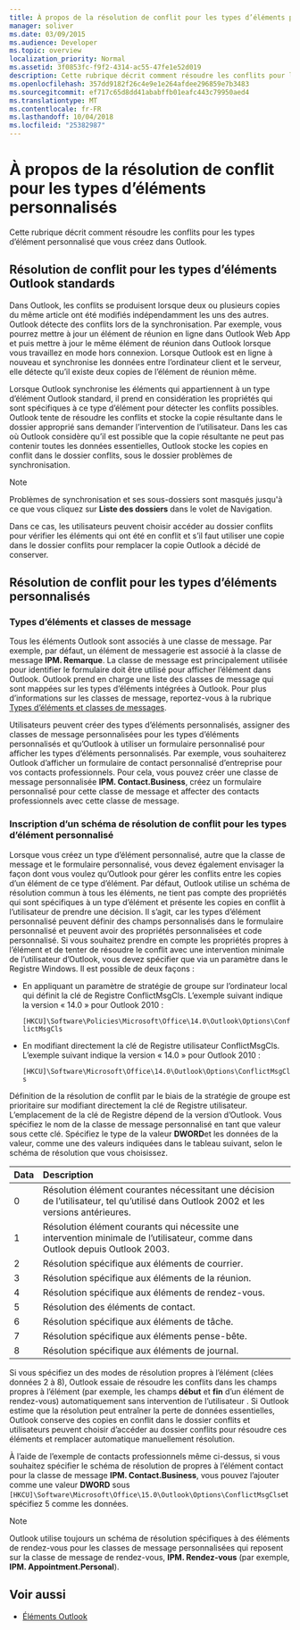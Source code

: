 ```yaml
---
title: À propos de la résolution de conflit pour les types d’éléments personnalisés
manager: soliver
ms.date: 03/09/2015
ms.audience: Developer
ms.topic: overview
localization_priority: Normal
ms.assetid: 3f0853fc-f9f2-4314-ac55-47fe1e52d019
description: Cette rubrique décrit comment résoudre les conflits pour les types d’élément personnalisé que vous créez dans Outlook.
ms.openlocfilehash: 357dd9182f26c4e9e1e264afdee296859e7b3483
ms.sourcegitcommit: ef717c65d8dd41ababffb01eafc443c79950aed4
ms.translationtype: MT
ms.contentlocale: fr-FR
ms.lasthandoff: 10/04/2018
ms.locfileid: "25382987"
---
```

# <a name="about-conflict-resolution-for-custom-item-types"></a>À propos de la résolution de conflit pour les types d’éléments personnalisés

Cette rubrique décrit comment résoudre les conflits pour les types d’élément personnalisé que vous créez dans Outlook.
  
## <a name="conflict-resolution-for-standard-outlook-item-types"></a>Résolution de conflit pour les types d’éléments Outlook standards

Dans Outlook, les conflits se produisent lorsque deux ou plusieurs copies du même article ont été modifiés indépendamment les uns des autres. Outlook détecte des conflits lors de la synchronisation. Par exemple, vous pourrez mettre à jour un élément de réunion en ligne dans Outlook Web App et puis mettre à jour le même élément de réunion dans Outlook lorsque vous travaillez en mode hors connexion. Lorsque Outlook est en ligne à nouveau et synchronise les données entre l’ordinateur client et le serveur, elle détecte qu’il existe deux copies de l’élément de réunion même.
  
Lorsque Outlook synchronise les éléments qui appartiennent à un type d’élément Outlook standard, il prend en considération les propriétés qui sont spécifiques à ce type d’élément pour détecter les conflits possibles. Outlook tente de résoudre les conflits et stocke la copie résultante dans le dossier approprié sans demander l’intervention de l’utilisateur. Dans les cas où Outlook considère qu’il est possible que la copie résultante ne peut pas contenir toutes les données essentielles, Outlook stocke les copies en conflit dans le dossier conflits, sous le dossier problèmes de synchronisation. 
  
> [!NOTE]
> Problèmes de synchronisation et ses sous-dossiers sont masqués jusqu'à ce que vous cliquez sur **Liste des dossiers** dans le volet de Navigation. 
  
Dans ce cas, les utilisateurs peuvent choisir accéder au dossier conflits pour vérifier les éléments qui ont été en conflit et s’il faut utiliser une copie dans le dossier conflits pour remplacer la copie Outlook a décidé de conserver.
  
## <a name="conflict-resolution-for-custom-item-types"></a>Résolution de conflit pour les types d’éléments personnalisés

### <a name="item-types-and-message-classes"></a>Types d’éléments et classes de message
  
Tous les éléments Outlook sont associés à une classe de message. Par exemple, par défaut, un élément de messagerie est associé à la classe de message **IPM. Remarque**. La classe de message est principalement utilisée pour identifier le formulaire doit être utilisé pour afficher l’élément dans Outlook. Outlook prend en charge une liste des classes de message qui sont mappées sur les types d’éléments intégrées à Outlook. Pour plus d’informations sur les classes de message, reportez-vous à la rubrique [Types d’éléments et classes de messages](https://msdn.microsoft.com/library/15b709cc-7486-b6c7-88a3-4a4d8e0ab292%28Office.15%29.aspx). 
  
Utilisateurs peuvent créer des types d’éléments personnalisés, assigner des classes de message personnalisées pour les types d’éléments personnalisés et qu’Outlook à utiliser un formulaire personnalisé pour afficher les types d’éléments personnalisés. Par exemple, vous souhaiterez Outlook d’afficher un formulaire de contact personnalisé d’entreprise pour vos contacts professionnels. Pour cela, vous pouvez créer une classe de message personnalisée **IPM. Contact.Business**, créez un formulaire personnalisé pour cette classe de message et affecter des contacts professionnels avec cette classe de message. 
  
### <a name="registering-a-conflict-resolution-scheme-for-custom-item-types"></a>Inscription d’un schéma de résolution de conflit pour les types d’élément personnalisé
  
Lorsque vous créez un type d’élément personnalisé, autre que la classe de message et le formulaire personnalisé, vous devez également envisager la façon dont vous voulez qu’Outlook pour gérer les conflits entre les copies d’un élément de ce type d’élément. Par défaut, Outlook utilise un schéma de résolution commun à tous les éléments, ne tient pas compte des propriétés qui sont spécifiques à un type d’élément et présente les copies en conflit à l’utilisateur de prendre une décision. Il s’agit, car les types d’élément personnalisé peuvent définir des champs personnalisés dans le formulaire personnalisé et peuvent avoir des propriétés personnalisées et code personnalisé. Si vous souhaitez prendre en compte les propriétés propres à l’élément et de tenter de résoudre le conflit avec une intervention minimale de l’utilisateur d’Outlook, vous devez spécifier que via un paramètre dans le Registre Windows. Il est possible de deux façons : 
  
- En appliquant un paramètre de stratégie de groupe sur l’ordinateur local qui définit la clé de Registre ConflictMsgCls. L’exemple suivant indique la version « 14.0 » pour Outlook 2010 : 
  
   `[HKCU]\Software\Policies\Microsoft\Office\14.0\Outlook\Options\ConflictMsgCls`
    
- En modifiant directement la clé de Registre utilisateur ConflictMsgCls. L’exemple suivant indique la version « 14.0 » pour Outlook 2010 : 
  
   `[HKCU]\Software\Microsoft\Office\14.0\Outlook\Options\ConflictMsgCls`
    
Définition de la résolution de conflit par le biais de la stratégie de groupe est prioritaire sur modifiant directement la clé de Registre utilisateur. L’emplacement de la clé de Registre dépend de la version d’Outlook. Vous spécifiez le nom de la classe de message personnalisé en tant que valeur sous cette clé. Spécifiez le type de la valeur **DWORD**et les données de la valeur, comme une des valeurs indiquées dans le tableau suivant, selon le schéma de résolution que vous choisissez. 
  
|Data  | Description  |
|:-----|:-----|
|0  <br/> |Résolution élément courantes nécessitant une décision de l’utilisateur, tel qu’utilisé dans Outlook 2002 et les versions antérieures.  <br/> |
|1  <br/> |Résolution élément courants qui nécessite une intervention minimale de l’utilisateur, comme dans Outlook depuis Outlook 2003.  <br/> |
|2  <br/> |Résolution spécifique aux éléments de courrier.  <br/> |
|3  <br/> |Résolution spécifique aux éléments de la réunion.  <br/> |
|4  <br/> |Résolution spécifique aux éléments de rendez-vous.  <br/> |
|5  <br/> |Résolution des éléments de contact.  <br/> |
|6  <br/> |Résolution spécifique aux éléments de tâche.  <br/> |
|7  <br/> |Résolution spécifique aux éléments pense-bête.  <br/> |
|8  <br/> |Résolution spécifique aux éléments de journal.  <br/> |
   
Si vous spécifiez un des modes de résolution propres à l’élément (clées données 2 à 8), Outlook essaie de résoudre les conflits dans les champs propres à l’élément (par exemple, les champs **début** et **fin** d’un élément de rendez-vous) automatiquement sans intervention de l’utilisateur . Si Outlook estime que la résolution peut entraîner la perte de données essentielles, Outlook conserve des copies en conflit dans le dossier conflits et utilisateurs peuvent choisir d’accéder au dossier conflits pour résoudre ces éléments et remplacer automatique manuellement résolution. 
  
À l’aide de l’exemple de contacts professionnels même ci-dessus, si vous souhaitez spécifier le schéma de résolution de propres à l’élément contact pour la classe de message **IPM. Contact.Business**, vous pouvez l’ajouter comme une valeur **DWORD** sous `[HKCU]\Software\Microsoft\Office\15.0\Outlook\Options\ConflictMsgCls`et spécifiez 5 comme les données. 
  
> [!NOTE]
> Outlook utilise toujours un schéma de résolution spécifiques à des éléments de rendez-vous pour les classes de message personnalisées qui reposent sur la classe de message de rendez-vous, **IPM. Rendez-vous** (par exemple, **IPM. Appointment.Personal**). 
  
## <a name="see-also"></a>Voir aussi

- [Éléments Outlook](https://msdn.microsoft.com/library/6ea4babf-facf-4018-ef5a-4a484e55153a%28Office.15%29.aspx)

